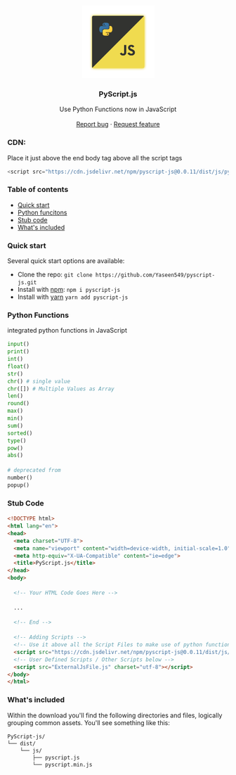 <p align="center">
  <a href="https://syberstar.netlify.com/">
    <img src="https://github.com/Yaseen549/pyscript-js/blob/main/imgs/logo.png" alt="PyScript.js logo" width="165" height="165">
  </a>
</p>

<h3 align="center">PyScript.js</h3>

<p align="center">
Use Python Functions now in JavaScript
  <br>
  <br>
  <a href="https://github.com/Yaseen549/pyscript-js/issues/new?assignees=-&labels=bug&template=bug_report.yml">Report bug</a>
  ·
  <a href="https://github.com/Yaseen549/PyScript-js/issues/new?assignees=&labels=feature&template=feature_request.yml">Request feature</a>
</p>

### CDN:
<p>Place it just above the end body tag above all the script tags</p>

```js
<script src="https://cdn.jsdelivr.net/npm/pyscript-js@0.0.11/dist/js/pyscript.min.js" charset="utf-8"></script>
```

### Table of contents
- [Quick start](#quick-start)
- [Python funcitons](#python-functions)
- [Stub code](#stub-code)
- [What's included](#whats-included)
<!-- - [Bugs and feature requests](#bugs-and-feature-requests) -->

### Quick start
Several quick start options are available:

<!-- - [Download the latest release](https://github.com/Syber-Lab/PyScript/archive/refs/tags/v1.1.1.zip) -->
- Clone the repo: `git clone https://github.com/Yaseen549/pyscript-js.git`
- Install with [npm](https://www.npmjs.com/): `npm i pyscript-js`
- Install with [yarn](https://wwwyarnpkg.com) `yarn add pyscript-js`

<!-- Read the [Getting started page](https://PyScript.syberstar.com/) for information on the framework contents, templates, examples, and more. -->

### Python Functions
integrated python functions in JavaScript
```python
input()
print()
int()
float()
str()
chr() # single value
chr([]) # Multiple Values as Array
len()
round()
max()
min()
sum()
sorted()
type()
pow()
abs()

# deprecated from
number()
popup()
```

### Stub Code
```html
<!DOCTYPE html>
<html lang="en">
<head>
  <meta charset="UTF-8">
  <meta name="viewport" content="width=device-width, initial-scale=1.0">
  <meta http-equiv="X-UA-Compatible" content="ie=edge">
  <title>PyScript.js</title>
</head>
<body>

  <!-- Your HTML Code Goes Here -->

  ...

  <!-- End -->

  <!-- Adding Scripts -->
  <!-- Use it above all the Script Files to make use of python functions -->
  <script src="https://cdn.jsdelivr.net/npm/pyscript-js@0.0.11/dist/js/pyscript.min.js" charset="utf-8"></script>
  <!-- User Defined Scripts / Other Scripts below -->
  <script src="ExternalJsFile.js" charset="utf-8"></script>
</body>
</html>

```

### What's included
Within the download you'll find the following directories and files, logically grouping common assets. You'll see something like this:

```
PyScript-js/
└── dist/
    └── js/
        ├── pyscript.js
        └── pyscript.min.js
```

<!-- ## Bugs and feature requests

Have a bug or a feature request? Please first read the [issue guidelines](https://github.com/Yaseen549/pyscript-js/blob/main/.github/CONTRIBUTING.md) (Yet to Create) and search for existing and closed issues. If your problem or idea is not addressed yet, [please open a new issue](https://github.com/Yaseen549/pyscript-js/issues/new). -->

